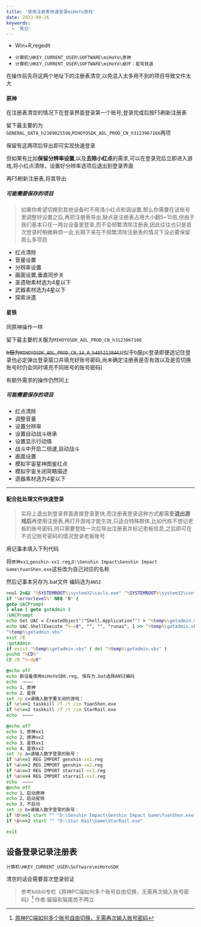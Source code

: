 ```yaml
---
title: '使用注册表快速登录miHoYo游戏'
date: 2023-09-26
keywords:
  - '笔记'
---
```


- Win+R,regedit
<!--more-->
- `计算机\HKEY_CURRENT_USER\SOFTWARE\miHoYo\原神`
- `计算机\HKEY_CURRENT_USER\SOFTWARE\miHoYo\崩坏：星穹铁道`


在操作前先将这两个地址下的注册表清空,以免混入太多用不到的项目导致文件太大

#### 原神

在注册表清空的情况下在登录界面登录第一个账号,登录完成后按F5刷新注册表

留下最主要的为`GENERAL_DATA_h2389025596`,`MIHOYOSDK_ADL_PROD_CN_h3123967166`两项

保留有这两项后导出即可实现快速登录

但如果有比如**保留分辨率设置**,以及**去除小红点**的需求,可以在登录完后立即进入游戏,将小红点清除，设置好分辨率选项后退出到登录界面

再F5刷新注册表,将其导出

##### 可能需要保存的项目

> 如果你希望切换到其他设备时不用清小红点和调设置,那么你需要在该账号里调整好设置之后,再把注册表导出,缺点是注册表占用大小翻5~15倍,但由于我们基本只在一两台设备里登录,而不会频繁清除注册表,因此往往也只是首次登录时稍微麻烦一会,长期下来在不频繁清除注册表的情况下没必要保留那么多项目

- 红点清除
- 音量设置
- 分辨率设置
- 画面设置,垂直同步关
- 圣遗物素材选为4星以下
- 武器素材选为4星以下
- 探索派遣

#### 星铁

同原神操作一样

留下最主要的关服为`MIHOYOSDK_ADL_PROD_CN_h3123967166`

~~b服为`MIHOYOSDK_ADL_PROD_CN_14_0_h4052138443`~~(似乎b服pc登录即便选记住登录也必定弹出登录窗口并填充好账号密码,尚未确定注册表是否有效以及是否切换账号时仍会同时填充不同账号的账号密码)

有额外需求的操作仍然同上

##### 可能需要保存的项目

- 红点清除
- 调整音量
- 设置分辨率
- 设置自动战斗继承
- 设置显示行动值
- 战斗中开启二倍速,自动战斗
- 画面设置
- 模拟宇宙星神图鉴红点
- 模拟宇宙关闭简略描述
- 遗器素材选为4星以下

---

#### 配合批处理文件快速登录

> 实际上退出到登录界面直接登录更快,而注册表登录这种方式都需要**退出游戏后**再使用注册表,再打开游戏才能生效,只适合特殊群体,比如代练不想记老板的账号密码,则只需要登陆一次后导出注册表并标记老板信息,之后即可在不去记账号密码的情况登录老板账号

用记事本填入下列代码 

将`原神xx1`,`genshin-xx1.reg`,`D:\Genshin Impact\Genshin Impact Game\YuanShen.exe`这些改为自己对应的名称

然后记事本另存为.bat文件 编码选为`ANSI`

```bat
>nul 2>&1 "%SYSTEMROOT%\system32\cacls.exe" "%SYSTEMROOT%\system32\config\system"
if '%errorlevel%' NEQ '0' (
goto UACPrompt
) else ( goto gotAdmin )
:UACPrompt
echo Set UAC = CreateObject^("Shell.Application"^) > "%temp%\getadmin.vbs"
echo UAC.ShellExecute "%~s0", "", "", "runas", 1 >> "%temp%\getadmin.vbs"
"%temp%\getadmin.vbs"
exit /B
:gotAdmin
if exist "%temp%\getadmin.vbs" ( del "%temp%\getadmin.vbs" )
pushd "%CD%"
CD /D "%~dp0"

@echo off
echo 新设备使用miHoYoSDK.reg, 保存为.bat选择ANSI编码
echo  ————
echo 1、原神
echo 2、星铁
set /p c=请输入数字要关闭的游戏：
if %c%==1 taskkill /f /t /im YuanShen.exe
if %c%==2 taskkill /f /t /im StarRail.exe
echo  ————

@echo off
echo 1、原神xx1
echo 2、原神xx2
echo 3、星铁xx1
echo 4、星铁xx2
set /p a=请输入数字登录的账号：
if %a%==1 REG IMPORT genshin-xx1.reg
if %a%==2 REG IMPORT genshin-xx2.reg
if %a%==3 REG IMPORT starrail-xx1.reg
if %a%==4 REG IMPORT starrail-xx2.reg
echo  ————
@echo off
echo 1、启动原神
echo 2、启动星铁
echo 3、不启动
set /p b=请输入数字登录的账号：
if %b%==1 start "" "D:\Genshin Impact\Genshin Impact Game\YuanShen.exe"
if %b%==2 start "" "D:\Star Rail\Game\StarRail.exe"

exit
```

## 设备登录记录注册表

`计算机\HKEY_CURRENT_USER\Software\miHoYoSDK`

清空的话会需要首次登录验证

> 参考bilibili专栏《原神PC端如何多个账号自由切换，无需再次输入账号密码》[^1] 作者:猫猫和猫尾势不两立

[^1]: [原神PC端如何多个账号自由切换，无需再次输入账号密码](https://www.bilibili.com/read/cv11004659/)